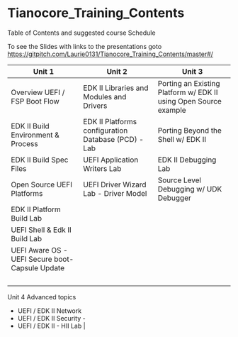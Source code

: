 <!--- @file
  Readme.md for UEFI / EDK II Training Tianocore Contents

  Copyright (c) 2018, Intel Corporation. All rights reserved.<BR>

  Redistribution and use in source (original document form) and 'compiled'
  forms (converted to PDF, epub, HTML and other formats) with or without
  modification, are permitted provided that the following conditions are met:

  1) Redistributions of source code (original document form) must retain the
     above copyright notice, this list of conditions and the following
     disclaimer as the first lines of this file unmodified.

  2) Redistributions in compiled form (transformed to other DTDs, converted to
     PDF, epub, HTML and other formats) must reproduce the above copyright
     notice, this list of conditions and the following disclaimer in the
     documentation and/or other materials provided with the distribution.

  THIS DOCUMENTATION IS PROVIDED BY TIANOCORE PROJECT "AS IS" AND ANY EXPRESS OR
  IMPLIED WARRANTIES, INCLUDING, BUT NOT LIMITED TO, THE IMPLIED WARRANTIES OF
  MERCHANTABILITY AND FITNESS FOR A PARTICULAR PURPOSE ARE DISCLAIMED. IN NO
  EVENT SHALL TIANOCORE PROJECT  BE LIABLE FOR ANY DIRECT, INDIRECT, INCIDENTAL,
  SPECIAL, EXEMPLARY, OR CONSEQUENTIAL DAMAGES (INCLUDING, BUT NOT LIMITED TO,
  PROCUREMENT OF SUBSTITUTE GOODS OR SERVICES; LOSS OF USE, DATA, OR PROFITS;
  OR BUSINESS INTERRUPTION) HOWEVER CAUSED AND ON ANY THEORY OF LIABILITY,
  WHETHER IN CONTRACT, STRICT LIABILITY, OR TORT (INCLUDING NEGLIGENCE OR
  OTHERWISE) ARISING IN ANY WAY OUT OF THE USE OF THIS DOCUMENTATION, EVEN IF
  ADVISED OF THE POSSIBILITY OF SUCH DAMAGE.

-->

# Tianocore_Training_Contents
Table of Contents and suggested course Schedule
  
To see the Slides with links to the presentations goto https://gitpitch.com/Laurie0131/Tianocore_Training_Contents/master#/


|Unit 1 | Unit 2 | Unit 3 |
| ----------------- | ------------------ | -------------- |
| Overview UEFI / FSP Boot Flow  | EDK II Libraries and Modules and Drivers | Porting an Existing Platform w/ EDK II using Open Source example |
| EDK II Build Environment & Process | EDK II Platforms configuration Database (PCD) -Lab | Porting Beyond the Shell w/ EDK II |
| EDK II Build Spec Files | UEFI Application Writers Lab | EDK II Debugging Lab |
| Open Source UEFI Platforms | UEFI Driver Wizard Lab - Driver Model  | Source Level Debugging w/ UDK Debugger |
| EDK II Platform Build Lab | &nbsp;  | &nbsp; |
| UEFI Shell & Edk II Build Lab | &nbsp;  | &nbsp; |
| UEFI Aware OS -UEFI Secure boot-Capsule Update | &nbsp;  | &nbsp; |
| &nbsp; | &nbsp;  | &nbsp; |


Unit 4 Advanced topics
-  UEFI / EDK II Network  
-  UEFI / EDK II Security   -
-  UEFI / EDK II - HII Lab |
